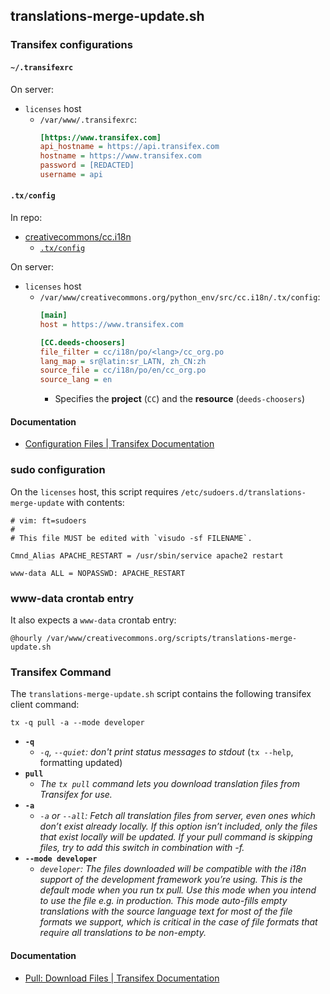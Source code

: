 ## translations-merge-update.sh


### Transifex configurations


#### `~/.transifexrc`

On server:
- `licenses` host
  - `/var/www/.transifexrc`:
    ```ini
    [https://www.transifex.com]
    api_hostname = https://api.transifex.com
    hostname = https://www.transifex.com
    password = [REDACTED]
    username = api
    ```


#### `.tx/config`

In repo:
- [creativecommons/cc.i18n][cc-i18n]
  - [`.tx/config`][tx-config]

On server:
- `licenses` host
  - `/var/www/creativecommons.org/python_env/src/cc.i18n/.tx/config`:
    ```ini
    [main]
    host = https://www.transifex.com

    [CC.deeds-choosers]
    file_filter = cc/i18n/po/<lang>/cc_org.po
    lang_map = sr@latin:sr_LATN, zh_CN:zh
    source_file = cc/i18n/po/en/cc_org.po
    source_lang = en
    ```
    - Specifies the **project** (`CC`) and the **resource** (`deeds-choosers`)


[cc-i18n]: https://github.com/creativecommons/cc.i18n
[tx-config]: https://github.com/creativecommons/cc.i18n/blob/master/.tx/config


#### Documentation

- [Configuration Files | Transifex
  Documentation](https://docs.transifex.com/client/client-configuration)


### sudo configuration

On the `licenses` host, this script requires
`/etc/sudoers.d/translations-merge-update` with contents:
```
# vim: ft=sudoers
#
# This file MUST be edited with `visudo -sf FILENAME`.

Cmnd_Alias APACHE_RESTART = /usr/sbin/service apache2 restart

www-data ALL = NOPASSWD: APACHE_RESTART
```


### www-data crontab entry

It also expects a `www-data` crontab entry:
```
@hourly /var/www/creativecommons.org/scripts/translations-merge-update.sh
```


### Transifex Command

The `translations-merge-update.sh` script contains the following transifex
client command:
```shell
tx -q pull -a --mode developer
```
- **`-q`**
  - *`-q`, `--quiet`: don't print status messages to stdout* (`tx --help`,
    formatting updated)
- **`pull`**
    - *The `tx pull` command lets you download translation files from Transifex
      for use.*
- **`-a`**
  - *`-a` or `--all`: Fetch all translation files from server, even ones which
    don’t exist already locally. If this option isn’t included, only the files
    that exist locally will be updated. If your pull command is skipping files,
    try to add this switch in combination with -f.*
- **`--mode developer`**
    - *`developer`: The files downloaded will be compatible with the i18n
      support of the development framework you’re using. This is the default
      mode when you run tx pull. Use this mode when you intend to use the file
      e.g. in production. This mode auto-fills empty translations with the
      source language text for most of the file formats we support, which is
      critical in the case of file formats that require all translations to be
      non-empty.*


#### Documentation

- [Pull: Download Files | Transifex Documentation](https://docs.transifex.com/client/pull/)
